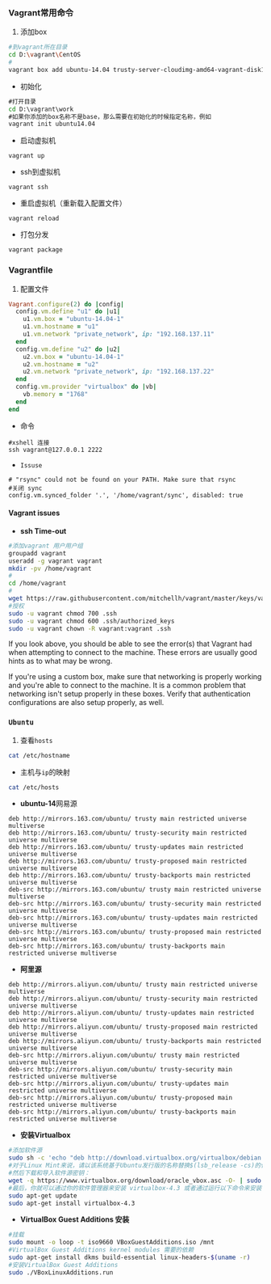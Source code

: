 ### Vagrant常用命令
1. 添加box
```bash
#到vagrant所在目录
cd D:\vagrant\CentOS
#
vagrant box add ubuntu-14.04 trusty-server-cloudimg-amd64-vagrant-disk1.box
```
+ 初始化
```cmd
#打开目录
cd D:\vagrant\work
#如果你添加的box名称不是base，那么需要在初始化的时候指定名称，例如
vagrant init ubuntu14.04
```
+ 启动虚拟机
```
vagrant up
```
+ ssh到虚拟机
```
vagrant ssh
```
+ 重启虚拟机（重新载入配置文件）
```
vagrant reload
```
+ 打包分发
```
vagrant package
```

### Vagrantfile
1. 配置文件
```ruby
Vagrant.configure(2) do |config|
  config.vm.define "u1" do |u1|
    u1.vm.box = "ubuntu-14.04-1"
    u1.vm.hostname = "u1"
    u1.vm.network "private_network", ip: "192.168.137.11"
  end
  config.vm.define "u2" do |u2|
    u2.vm.box = "ubuntu-14.04-1"
    u2.vm.hostname = "u2"
    u2.vm.network "private_network", ip: "192.168.137.22"
  end
  config.vm.provider "virtualbox" do |vb|
    vb.memory = "1768"
  end
end
```
+ 命令
```
#xshell 连接
ssh vagrant@127.0.0.1 2222
```
+ `Issuse`
```
# "rsync" could not be found on your PATH. Make sure that rsync
#关闭 sync
config.vm.synced_folder '.', '/home/vagrant/sync', disabled: true
```

#### Vagrant issues
+ **ssh Time-out**
```bash
#添加vagrant 用户用户组
groupadd vagrant
useradd -g vagrant vagrant
mkdir -pv /home/vagrant
#
cd /home/vagrant
#
wget https://raw.githubusercontent.com/mitchellh/vagrant/master/keys/vagrant.pub -O .ssh/authorized_keys --no-check-certificate
#授权
sudo -u vagrant chmod 700 .ssh
sudo -u vagrant chmod 600 .ssh/authorized_keys
sudo -u vagrant chown -R vagrant:vagrant .ssh
```



If you look above, you should be able to see the error(s) that
Vagrant had when attempting to connect to the machine. These errors
are usually good hints as to what may be wrong.

If you're using a custom box, make sure that networking is properly
working and you're able to connect to the machine. It is a common
problem that networking isn't setup properly in these boxes.
Verify that authentication configurations are also setup properly,
as well.



### `Ubuntu`
1. 查看`hosts`
```bash
cat /etc/hostname
```
+ 主机与`ip`的映射
```bash
cat /etc/hosts
```
+ **ubuntu-14**网易源
```
deb http://mirrors.163.com/ubuntu/ trusty main restricted universe multiverse
deb http://mirrors.163.com/ubuntu/ trusty-security main restricted universe multiverse
deb http://mirrors.163.com/ubuntu/ trusty-updates main restricted universe multiverse
deb http://mirrors.163.com/ubuntu/ trusty-proposed main restricted universe multiverse
deb http://mirrors.163.com/ubuntu/ trusty-backports main restricted universe multiverse
deb-src http://mirrors.163.com/ubuntu/ trusty main restricted universe multiverse
deb-src http://mirrors.163.com/ubuntu/ trusty-security main restricted universe multiverse
deb-src http://mirrors.163.com/ubuntu/ trusty-updates main restricted universe multiverse
deb-src http://mirrors.163.com/ubuntu/ trusty-proposed main restricted universe multiverse
deb-src http://mirrors.163.com/ubuntu/ trusty-backports main restricted universe multiverse
```
+ **阿里源**
```
deb http://mirrors.aliyun.com/ubuntu/ trusty main restricted universe multiverse
deb http://mirrors.aliyun.com/ubuntu/ trusty-security main restricted universe multiverse
deb http://mirrors.aliyun.com/ubuntu/ trusty-updates main restricted universe multiverse
deb http://mirrors.aliyun.com/ubuntu/ trusty-proposed main restricted universe multiverse
deb http://mirrors.aliyun.com/ubuntu/ trusty-backports main restricted universe multiverse
deb-src http://mirrors.aliyun.com/ubuntu/ trusty main restricted universe multiverse
deb-src http://mirrors.aliyun.com/ubuntu/ trusty-security main restricted universe multiverse
deb-src http://mirrors.aliyun.com/ubuntu/ trusty-updates main restricted universe multiverse
deb-src http://mirrors.aliyun.com/ubuntu/ trusty-proposed main restricted universe multiverse
deb-src http://mirrors.aliyun.com/ubuntu/ trusty-backports main restricted universe multiverse
```
+ **安装Virtualbox**
```bash
#添加软件源
sudo sh -c 'echo "deb http://download.virtualbox.org/virtualbox/debian $(lsb_release -cs) contrib" >> /etc/apt/sources.list.d/virtualbox.list'
#对于Linux Mint来说，请以该系统基于Ubuntu发行版的名称替换$(lsb_release -cs)的代码部分，例如trusty, precise, raring, 等。
#然后下载和导入软件源密钥：
wget -q https://www.virtualbox.org/download/oracle_vbox.asc -O- | sudo apt-key add -
#最后，你就可以通过你的软件管理器来安装 virtualbox-4.3 或者通过运行以下命令来安装：
sudo apt-get update
sudo apt-get install virtualbox-4.3
```
+ **VirtualBox Guest Additions 安装**
```bash
#挂载
sudo mount -o loop -t iso9660 VBoxGuestAdditions.iso /mnt
#VirtualBox Guest Additions kernel modules 需要的依赖
sudo apt-get install dkms build-essential linux-headers-$(uname -r)
#安装VirtualBox Guest Additions
sudo ./VBoxLinuxAdditions.run
```
